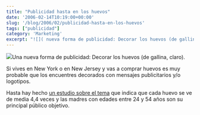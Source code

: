 ```yaml
---
title: "Publicidad hasta en los huevos"
date: '2006-02-14T10:19:00+00:00'
slug: '/blog/2006/02/publicidad-hasta-en-los-huevos'
tags: ["publicidad"]
category: 'Marketing'
excerpt: "![]( nueva forma de publicidad: Decorar los huevos (de gallina, claro).Si vives en New York o en New Jersey y vas a comprar huevos es muy probable que..."
---
```

![](http://jorgegorka.files.wordpress.com/egg.jpg)Una nueva forma de publicidad: Decorar los huevos (de gallina, claro).

Si vives en New York o en New Jersey y vas a comprar huevos es muy probable que los encuentres decorados con mensajes publicitarios y/o logotipos.

Hasta hay hecho [un estudio sobre el tema](http://www.mediabuyerplanner.com/2006/02/13/engraved_eggs_hit_new_york_new_/index.php) que indica que cada huevo se ve de media 4,4 veces y las madres con edades entre 24 y 54 años son su principal público objetivo.

